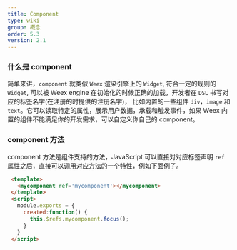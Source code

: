 ```yaml
---
title: Component
type: wiki
group: 概念
order: 5.3
version: 2.1
---
```


### 什么是 component
 简单来讲，`component` 就类似 `Weex` 渲染引擎上的 `Widget`, 符合一定的规则的 `Widget`, 可以被 Weex engine 在初始化的时候正确的加载，开发者在 `DSL` 书写对应的标签名字(在注册的时提供的注册名字)， 比如内置的一些组件 `div`，`image` 和 `text`。它可以读取特定的属性，展示用户数据，承载和触发事件，如果 Weex 内置的组件不能满足你的开发需求，可以自定义你自己的 component。


### component 方法

 component 方法是组件支持的方法，JavaScript 可以直接对对应标签声明 `ref` 属性之后，直接可以调用对应方法的一个特性，例如下面例子。

 ```html
  <template>
    <mycomponent ref='mycomponent'></mycomponent>
  </template>
  <script>
    module.exports = {
      created:function() {
        this.$refs.mycomponent.focus();
      }
    }
  </script>
  ```
